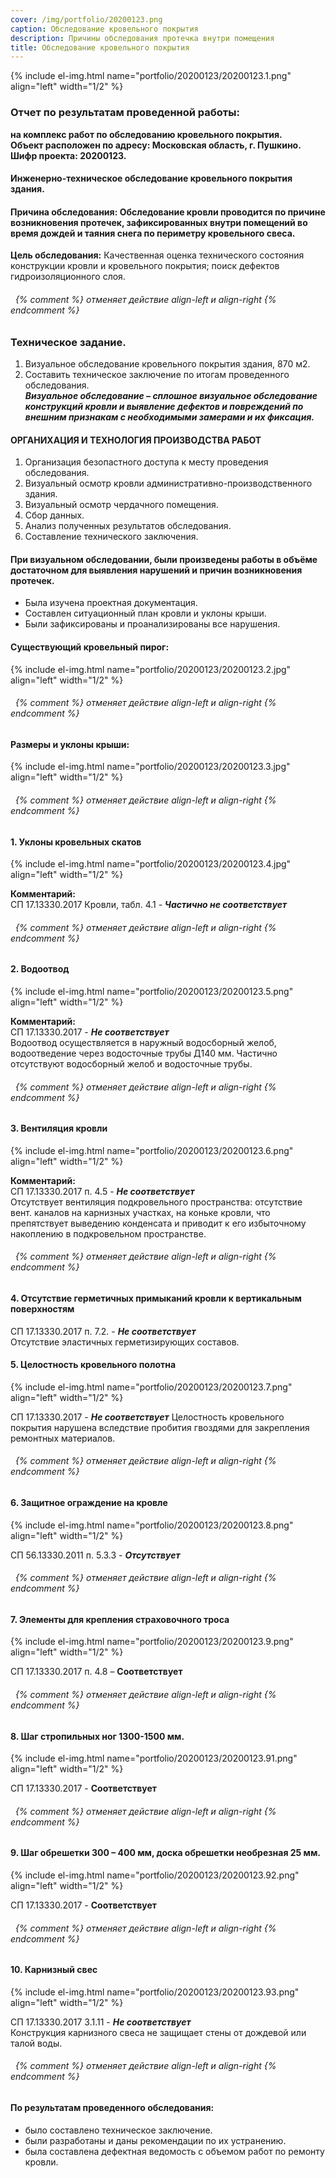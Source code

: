 ```yaml
---
cover: /img/portfolio/20200123.png
caption: Обследование кровельного покрытия
description: Причины обследования протечка внутри помещения
title: Обследование кровельного покрытия
---
```


{% include el-img.html name="portfolio/20200123/20200123.1.png" align="left" width="1/2" %}

 

### **Отчет по результатам проведенной работы:**
**на комплекс работ по обследованию кровельного покрытия.  
Объект расположен по адресу: Московская область, г. Пушкино.  
Шифр проекта: 20200123.**	

#### **Инженерно-техническое обследование кровельного покрытия здания.**
#### **Причина обследования:** Обследование кровли проводится по причине возникновения протечек, зафиксированных внутри помещений во время дождей и таяния снега по периметру кровельного свеса.  
**Цель обследования:** Качественная оценка технического состояния конструкции кровли и кровельного покрытия; поиск дефектов гидроизоляционного слоя.
###### &nbsp; {% comment %} отменяет действие align-left и align-right {% endcomment %}


### **Техническое задание.**
1.	Визуальное обследование кровельного покрытия здания, 870 м2.  
2.	Составить техническое заключение по итогам проведенного обследования.  
***Визуальное обследование – сплошное визуальное обследование конструкций кровли и выявление дефектов и повреждений по внешним признакам с необходимыми замерами и их фиксация.***

#### **ОРГАНИХАЦИЯ И ТЕХНОЛОГИЯ ПРОИЗВОДСТВА РАБОТ**
1.	Организация безопастного доступа к месту проведения обследования.  
2.	Визуальный осмотр кровли административно-производственного здания.   
3.	Визуальный осмотр чердачного помещения.  
4.	Сбор данных.  
5.	Анализ полученных результатов обследования.  
6.	Составление технического заключения.  

#### **При визуальном обследовании, были произведены работы в объёме достаточном для выявления нарушений и причин возникновения протечек.**
- Была изучена проектная документация.  
- Составлен ситуационный план кровли и уклоны крыши.  
- Были зафиксированы и проанализированы все нарушения.  

#### **Существующий кровельный пирог:**
{% include el-img.html name="portfolio/20200123/20200123.2.jpg" align="left" width="1/2" %}

 
###### &nbsp; {% comment %} отменяет действие align-left и align-right {% endcomment %}

#### **Размеры и уклоны крыши:**

{% include el-img.html name="portfolio/20200123/20200123.3.jpg" align="left" width="1/2" %}

 
###### &nbsp; {% comment %} отменяет действие align-left и align-right {% endcomment %}

#### **1. Уклоны кровельных скатов** 
{% include el-img.html name="portfolio/20200123/20200123.4.jpg" align="left" width="1/2" %}

 
**Комментарий:**   
СП 17.13330.2017 Кровли, табл. 4.1 - ***Частично не соответствует***
###### &nbsp; {% comment %} отменяет действие align-left и align-right {% endcomment %}

#### **2. Водоотвод**
{% include el-img.html name="portfolio/20200123/20200123.5.png" align="left" width="1/2" %}

 
**Комментарий:**   
СП 17.13330.2017 - ***Не соответствует***  
Водоотвод осуществляется в наружный водосборный желоб, водоотведение через водосточные трубы Д140 мм. Частично отсутствуют водосборный желоб и водосточные трубы.
###### &nbsp; {% comment %} отменяет действие align-left и align-right {% endcomment %}

#### **3. Вентиляция кровли**
{% include el-img.html name="portfolio/20200123/20200123.6.png" align="left" width="1/2" %}

 
**Комментарий:**   
СП 17.13330.2017 п. 4.5 - ***Не соответствует***  
Отсутствует вентиляция подкровельного пространства: отсутствие вент. каналов на карнизных участках, на коньке кровли, что препятствует выведению конденсата и приводит к его избыточному накоплению в подкровельном пространстве.
###### &nbsp; {% comment %} отменяет действие align-left и align-right {% endcomment %}

#### **4. Отсутствие герметичных примыканий кровли к вертикальным поверхностям**
СП 17.13330.2017 п. 7.2. - ***Не соответствует***  
Отсутствие эластичных герметизирующих составов.  
#### **5. Целостность кровельного полотна**
{% include el-img.html name="portfolio/20200123/20200123.7.png" align="left" width="1/2" %}

 
СП 17.13330.2017 - ***Не соответствует***
Целостность кровельного покрытия нарушена вследствие пробития гвоздями для закрепления ремонтных материалов.
###### &nbsp; {% comment %} отменяет действие align-left и align-right {% endcomment %}
#### **6. Защитное ограждение на кровле**
{% include el-img.html name="portfolio/20200123/20200123.8.png" align="left" width="1/2" %}

СП 56.13330.2011 п. 5.3.3 - ***Отсутствует***  
###### &nbsp; {% comment %} отменяет действие align-left и align-right {% endcomment %}
#### **7. Элементы для крепления страховочного троса**
{% include el-img.html name="portfolio/20200123/20200123.9.png" align="left" width="1/2" %}
 
СП 17.13330.2017 п. 4.8 – **Соответствует**  
###### &nbsp; {% comment %} отменяет действие align-left и align-right {% endcomment %}
#### **8. Шаг стропильных ног 1300-1500 мм.**
{% include el-img.html name="portfolio/20200123/20200123.91.png" align="left" width="1/2" %}
 
СП 17.13330.2017 - **Соответствует**  
###### &nbsp; {% comment %} отменяет действие align-left и align-right {% endcomment %}
#### **9. Шаг обрешетки 300 – 400 мм, доска обрешетки необрезная 25 мм.**
{% include el-img.html name="portfolio/20200123/20200123.92.png" align="left" width="1/2" %}
 
СП 17.13330.2017 - **Соответствует**  
###### &nbsp; {% comment %} отменяет действие align-left и align-right {% endcomment %}
#### **10. Карнизный свес**
{% include el-img.html name="portfolio/20200123/20200123.93.png" align="left" width="1/2" %}
 
СП 17.13330.2017 3.1.11 - ***Не соответствует***  
Конструкция карнизного свеса не защищает стены от дождевой или талой воды.
###### &nbsp; {% comment %} отменяет действие align-left и align-right {% endcomment %}

#### **По результатам проведенного обследования:**
- было составлено техническое заключение.   
- были разработаны и даны рекомендации по их устранению.  
- была составлена дефектная ведомость с объемом работ по ремонту кровли.


